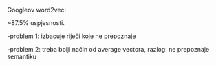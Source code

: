 Googleov word2vec: 

~87.5% uspjesnosti.

-problem 1: izbacuje riječi koje ne prepoznaje

-problem 2: treba bolji način od average vectora, razlog: ne prepoznaje semantiku
